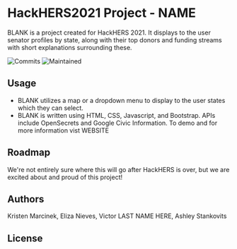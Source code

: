 # HackHERS2021 Project - NAME

BLANK is a project created for HackHERS 2021. It displays to the user senator profiles by state, along with their top donors and funding streams with short explanations surrounding these.

![Commits](https://img.shields.io/github/last-commit/dragonhaert/HackHERS2021/main)
![Maintained](https://img.shields.io/maintenance/yes/2021)

## Usage

* BLANK utilizes a map or a dropdown menu to display to the user states which they can select.
* BLANK is written using HTML, CSS, Javascript, and Bootstrap. APIs include OpenSecrets and Google Civic Information. To demo and for more information vist WEBSITE

## Roadmap

We're not entirely sure where this will go after HackHERS is over, but we are excited about and proud of this project!

## Authors

Kristen Marcinek, Eliza Nieves, Victor LAST NAME HERE, Ashley Stankovits

## License
